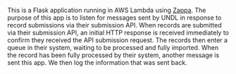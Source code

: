 This is a Flask application running in AWS Lambda using [Zappa](https://github.com/zappa/Zappa). The purpose of this app is to listen for messages sent by UNDL in response to record submissions via their submission API. When records are submitted via their submission API, an initial HTTP response is received immediately to confirm they received the API submission request. The records then enter a queue in their system, waiting to be processed and fully imported. When the record has been fully processed by their system, another message is sent this app. We then log the information that was sent back.

